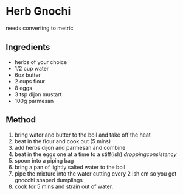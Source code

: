 # Herb Gnochi
needs converting to metric

## Ingredients
- herbs of your choice
- 1/2 cup water
- 6oz butter
- 2 cups flour
- 8 eggs
- 3 tsp dijon mustart
- 100g parmesan

## Method
1. bring water and butter to the boil and take off the heat
2. beat in the flour and cook out (5 mins)
3. add herbs dijon and parmesan and combine
4. beat in the eggs one at a time to a stiff(ish) $dropping consistency$
5. spoon into a piping bag
6. bring a pan of lightly salted water to the boil
7. pipe the mixture into the water cutting every 2 ish cm so you get gnocchi
   shaped dumplings
8. cook for 5 mins and strain out of water.

